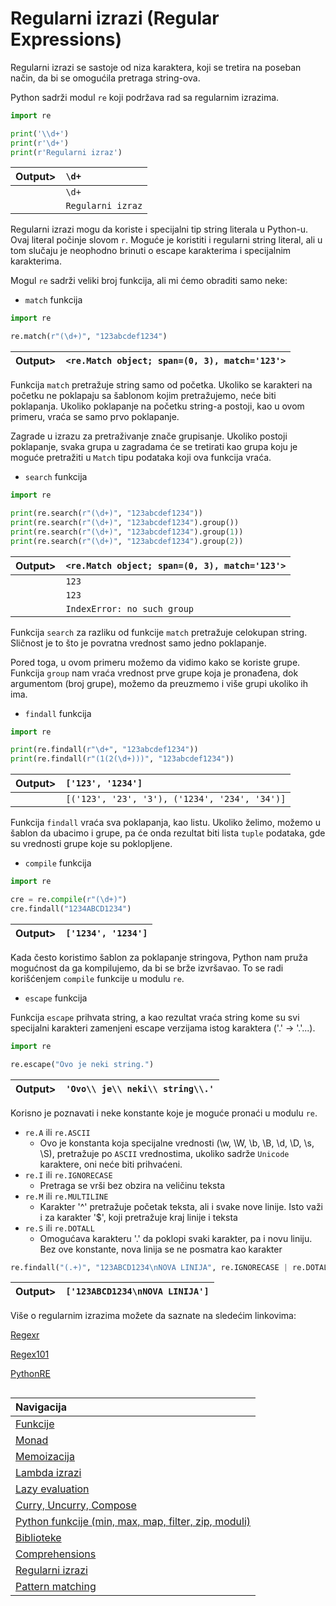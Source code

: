 # Regularni izrazi (Regular Expressions)

Regularni izrazi se sastoje od niza karaktera, koji se tretira na poseban način, da bi se omogućila pretraga string-ova.

Python sadrži modul `re` koji podržava rad sa regularnim izrazima.

```python
import re

print('\\d+')
print(r'\d+')
print(r'Regularni izraz')
```

|Output>|`\d+`|
|-------|:-------|
|       |`\d+`|
|       |`Regularni izraz`|

Regularni izrazi mogu da koriste i specijalni tip string literala u Python-u. Ovaj literal počinje slovom `r`. Moguće je koristiti i regularni string literal, ali u tom slučaju je neophodno brinuti o escape karakterima i specijalnim karakterima.

Mogul `re` sadrži veliki broj funkcija, ali mi ćemo obraditi samo neke:

- `match` funkcija

```python
import re

re.match(r"(\d+)", "123abcdef1234")
```

|Output>|`<re.Match object; span=(0, 3), match='123'>`|
|-------|:-------|

Funkcija `match` pretražuje string samo od početka. Ukoliko se karakteri na početku ne poklapaju sa šablonom kojim pretražujemo, neće biti poklapanja. Ukoliko poklapanje na početku string-a postoji, kao u ovom primeru, vraća se samo prvo poklapanje.

Zagrade u izrazu za pretraživanje znače grupisanje. Ukoliko postoji poklapanje, svaka grupa u zagradama će se tretirati kao grupa koju je moguće pretražiti u `Match` tipu podataka koji ova funkcija vraća.

- `search` funkcija

```python
import re

print(re.search(r"(\d+)", "123abcdef1234"))
print(re.search(r"(\d+)", "123abcdef1234").group())
print(re.search(r"(\d+)", "123abcdef1234").group(1))
print(re.search(r"(\d+)", "123abcdef1234").group(2))
```

|Output>|`<re.Match object; span=(0, 3), match='123'>`|
|-------|:-------|
|       |`123`|
|       |`123`|
|       |`IndexError: no such group`|

Funkcija `search` za razliku od funkcije `match` pretražuje celokupan string. Sličnost je to što je povratna vrednost samo jedno poklapanje.

Pored toga, u ovom primeru možemo da vidimo kako se koriste grupe. Funkcija `group` nam vraća vrednost prve grupe koja je pronađena, dok argumentom (broj grupe), možemo da preuzmemo i više grupi ukoliko ih ima.

- `findall` funkcija

```python
import re

print(re.findall(r"\d+", "123abcdef1234"))
print(re.findall(r"(1(2(\d+)))", "123abcdef1234"))
```

|Output>|`['123', '1234']`|
|-------|:-------|
|       |`[('123', '23', '3'), ('1234', '234', '34')]`|

Funkcija `findall` vraća sva poklapanja, kao listu. Ukoliko želimo, možemo u šablon da ubacimo i grupe, pa će onda rezultat biti lista `tuple` podataka, gde su vrednosti grupe koje su poklopljene.

- `compile` funkcija

```python
import re

cre = re.compile(r"(\d+)")
cre.findall("1234ABCD1234")
```

|Output>|`['1234', '1234']`|
|-------|:-------|

Kada često koristimo šablon za poklapanje stringova, Python nam pruža mogućnost da ga kompilujemo, da bi se brže izvršavao. To se radi korišćenjem `compile` funkcije u modulu `re`.

- `escape` funkcija

Funkcija `escape` prihvata string, a kao rezultat vraća string kome su svi specijalni karakteri zamenjeni escape verzijama istog karaktera ('.' -> '\.'...).

```python
import re

re.escape("Ovo je neki string.")
```

|Output>|`'Ovo\\ je\\ neki\\ string\\.'`|
|-------|:-------|

Korisno je poznavati i neke konstante koje je moguće pronaći u modulu `re`.

- `re.A` ili `re.ASCII`
  - Ovo je konstanta koja specijalne vrednosti (\w, \W, \b, \B, \d, \D, \s, \S), pretražuje po `ASCII` vrednostima, ukoliko sadrže `Unicode` karaktere, oni neće biti prihvaćeni.
- `re.I` ili `re.IGNORECASE`
  - Pretraga se vrši bez obzira na veličinu teksta
- `re.M` ili `re.MULTILINE`
  - Karakter '^' pretražuje početak teksta, ali i svake nove linije. Isto važi i za karakter '$', koji pretražuje kraj linije i teksta
- `re.S` ili `re.DOTALL`
  - Omogućava karakteru '.' da poklopi svaki karakter, pa i novu liniju. Bez ove konstante, nova linija se ne posmatra kao karakter

```python
re.findall("(.+)", "123ABCD1234\nNOVA LINIJA", re.IGNORECASE | re.DOTALL)
```

|Output>|`['123ABCD1234\nNOVA LINIJA']`|
|-------|:-------|

Više o regularnim izrazima možete da saznate na sledećim linkovima:

[Regexr](https://regexr.com/)

[Regex101](https://regex101.com/)

[PythonRE](https://docs.python.org/3/library/re.html)

##

|Navigacija|
|:-------|
|[Funkcije](Funkcije.md)|
|[Monad](Monad.md)|
|[Memoizacija](Memoizacija.md)|
|[Lambda izrazi](Lambda.md)|
|[Lazy evaluation](Lazy.md)|
|[Curry, Uncurry, Compose](Curry.md)|
|[Python funkcije (min, max, map, filter, zip, moduli)](Functions.md)|
|[Biblioteke](Library.md)|
|[Comprehensions](Comprehensions.md)|
|[Regularni izrazi](RegularExpressions.md)|
|[Pattern matching](PatternMatching.md)|